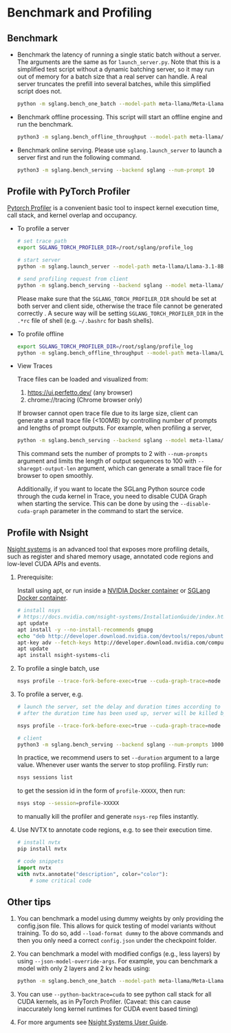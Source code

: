 # Benchmark and Profiling

## Benchmark

- Benchmark the latency of running a single static batch without a server. The arguments are the same as for `launch_server.py`.
  Note that this is a simplified test script without a dynamic batching server, so it may run out of memory for a batch size that a real server can handle. A real server truncates the prefill into several batches, while this simplified script does not.

  ```bash
  python -m sglang.bench_one_batch --model-path meta-llama/Meta-Llama-3.1-8B-Instruct --batch 32 --input-len 256 --output-len 32
  ```

- Benchmark offline processing. This script will start an offline engine and run the benchmark.

  ```bash
  python3 -m sglang.bench_offline_throughput --model-path meta-llama/Meta-Llama-3.1-8B-Instruct --num-prompts 10
  ```

- Benchmark online serving. Please use `sglang.launch_server` to launch a server first and run the following command.

  ```bash
  python3 -m sglang.bench_serving --backend sglang --num-prompt 10
  ```

## Profile with PyTorch Profiler

[Pytorch Profiler](https://pytorch.org/tutorials/recipes/recipes/profiler_recipe.html) is a convenient basic tool to inspect kernel execution time, call stack, and kernel overlap and occupancy.

- To profile a server

  ```bash
  # set trace path
  export SGLANG_TORCH_PROFILER_DIR=/root/sglang/profile_log

  # start server
  python -m sglang.launch_server --model-path meta-llama/Llama-3.1-8B-Instruct

  # send profiling request from client
  python -m sglang.bench_serving --backend sglang --model meta-llama/Llama-3.1-8B-Instruct --num-prompts 10 --sharegpt-output-len 100 --profile
  ```

  Please make sure that the `SGLANG_TORCH_PROFILER_DIR` should be set at both server and client side, otherwise the trace file cannot be generated correctly . A secure way will be setting `SGLANG_TORCH_PROFILER_DIR` in the `.*rc` file of shell (e.g. `~/.bashrc` for bash shells).

- To profile offline

  ```bash
  export SGLANG_TORCH_PROFILER_DIR=/root/sglang/profile_log
  python -m sglang.bench_offline_throughput --model-path meta-llama/Llama-3.1-8B-Instruct --dataset-name random --num-prompts 10 --profile --mem-frac=0.8
  ```

- View Traces

  Trace files can be loaded and visualized from:

  1. https://ui.perfetto.dev/ (any browser)
  2. chrome://tracing (Chrome browser only)

  If browser cannot open trace file due to its large size,
  client can generate a small trace file (<100MB) by controlling number of prompts and lengths of prompt outputs.
  For example, when profiling a server,

  ```bash
  python -m sglang.bench_serving --backend sglang --model meta-llama/Llama-3.1-8B-Instruct --num-prompts 2 --sharegpt-output-len 100 --profile
  ```

  This command sets the number of prompts to 2 with `--num-prompts` argument and limits the length of output sequences to 100 with `--sharegpt-output-len` argument, which can generate a small trace file for browser to open smoothly.

  Additionally, if you want to locate the SGLang Python source code through the cuda kernel in Trace, you need to disable CUDA Graph when starting the service. This can be done by using the `--disable-cuda-graph` parameter in the command to start the service.

## Profile with Nsight

[Nsight systems](https://docs.nvidia.com/nsight-systems/) is an advanced tool that exposes more profiling details, such as register and shared memory usage, annotated code regions and low-level CUDA APIs and events.

1. Prerequisite:

   Install using apt, or run inside a [NVIDIA Docker container](https://catalog.ngc.nvidia.com/orgs/nvidia/containers/pytorch/tags) or [SGLang Docker container](https://github.com/sgl-project/sglang/tree/main/docker).

   ```bash
   # install nsys
   # https://docs.nvidia.com/nsight-systems/InstallationGuide/index.html
   apt update
   apt install -y --no-install-recommends gnupg
   echo "deb http://developer.download.nvidia.com/devtools/repos/ubuntu$(source /etc/lsb-release; echo "$DISTRIB_RELEASE" | tr -d .)/$(dpkg --print-architecture) /" | tee /etc/apt/sources.list.d/nvidia-devtools.list
   apt-key adv --fetch-keys http://developer.download.nvidia.com/compute/cuda/repos/ubuntu1804/x86_64/7fa2af80.pub
   apt update
   apt install nsight-systems-cli
   ```

2. To profile a single batch, use

   ```bash
   nsys profile --trace-fork-before-exec=true --cuda-graph-trace=node python3 -m sglang.bench_one_batch --model meta-llama/Meta-Llama-3-8B --batch-size 64 --input-len 512
   ```

3. To profile a server, e.g.

   ```bash
   # launch the server, set the delay and duration times according to needs
   # after the duration time has been used up, server will be killed by nsys

   nsys profile --trace-fork-before-exec=true --cuda-graph-trace=node -o sglang.out --delay 60 --duration 70 python3 -m sglang.launch_server --model-path meta-llama/Llama-3.1-8B-Instruct --disable-radix-cache

   # client
   python3 -m sglang.bench_serving --backend sglang --num-prompts 1000 --dataset-name random --random-input 1024 --random-output 512
   ```

   In practice, we recommend users to set `--duration` argument to a large value. Whenever user wants the server to stop profiling. Firstly run:

   ```bash
   nsys sessions list
   ```

   to get the session id in the form of `profile-XXXXX`, then run:

   ```bash
   nsys stop --session=profile-XXXXX
   ```

   to manually kill the profiler and generate `nsys-rep` files instantly.

4. Use NVTX to annotate code regions, e.g. to see their execution time.

   ```bash
   # install nvtx
   pip install nvtx
   ```

   ```python
   # code snippets
   import nvtx
   with nvtx.annotate("description", color="color"):
       # some critical code
   ```

## Other tips

1. You can benchmark a model using dummy weights by only providing the config.json file. This allows for quick testing of model variants without training. To do so, add `--load-format dummy` to the above commands and then you only need a correct `config.json` under the checkpoint folder.
2. You can benchmark a model with modified configs (e.g., less layers) by using `--json-model-override-args`. For example, you can benchmark a model with only 2 layers and 2 kv heads using:

   ```bash
   python -m sglang.bench_one_batch --model-path meta-llama/Meta-Llama-3.1-8B-Instruct --batch 32 --input-len 256 --output-len 32 --load-format dummy --json-model-override-args '{"num_hidden_layers": 1, "num_key_value_heads": 1}'
   ```

3. You can use `--python-backtrace=cuda` to see python call stack for all CUDA kernels, as in PyTorch Profiler. (Caveat: this can cause inaccurately long kernel runtimes for CUDA event based timing)
4. For more arguments see [Nsight Systems User Guide](https://docs.nvidia.com/nsight-systems/UserGuide/index.html).
